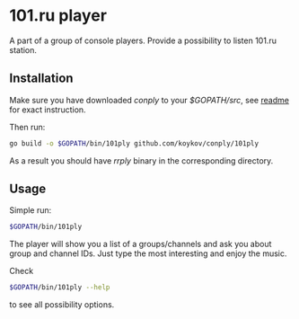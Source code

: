101.ru player
=============

A part of a group of console players. Provide a possibility to listen 101.ru station.

## Installation

Make sure you have downloaded *conply* to your *$GOPATH/src*, see [readme](../readme.md) for exact instruction.

Then run:
```bash
go build -o $GOPATH/bin/101ply github.com/koykov/conply/101ply
```

As a result you should have *rrply* binary in the corresponding directory.

## Usage

Simple run:
```bash
$GOPATH/bin/101ply
```

The player will show you a list of a groups/channels and ask you about group and channel IDs. Just type the most interesting and enjoy the music.

Check
```bash
$GOPATH/bin/101ply --help
```
to see all possibility options.